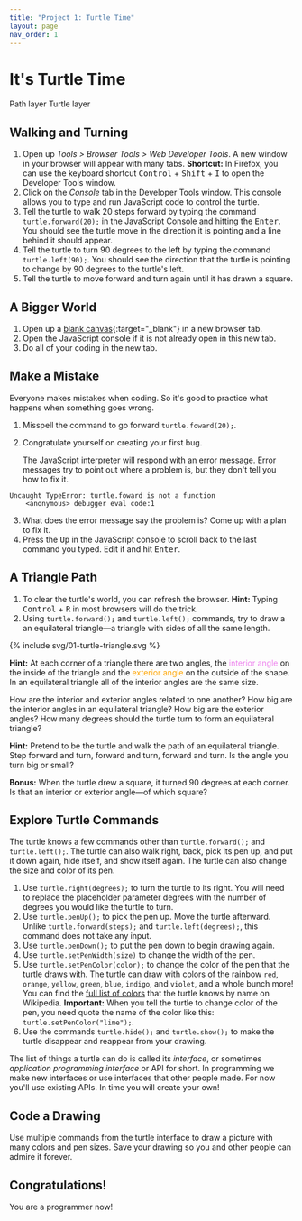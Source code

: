 ```yaml
---
title: "Project 1: Turtle Time"
layout: page
nav_order: 1
---
```


# It's Turtle Time

<div id="world">
  <canvas id="drawing-layer" width="200" height="200">Path layer</canvas>
  <canvas id="turtle-layer" width="200" height="200">Turtle layer</canvas>
</div>

## Walking and Turning
1. Open up <em>Tools &gt; Browser Tools &gt; Web Developer Tools</em>. A new window in your browser will appear with many tabs. **Shortcut:** In Firefox, you can use the keyboard shortcut <kbd>Control</kbd> + <kbd>Shift</kbd> + <kbd>I</kbd> to open the Developer Tools window.
2. Click on the <em>Console</em> tab in the Developer Tools window. This console allows you to type and run JavaScript code to control the turtle.
3. Tell the turtle to walk 20 steps forward by typing the command <code>turtle.forward(20);</code> in the JavaScript Console and hitting the <kbd>Enter</kbd>. You should see the turtle move in the direction it is pointing and a line behind it should appear.
4. Tell the turtle to turn 90 degrees to the left by typing the command <code>turtle.left(90);</code>. You should see the direction that the turtle is pointing to change by 90 degrees to the turtle's left.
5. Tell the turtle to move forward and turn again until it has drawn a square.

## A Bigger World
1. Open up a [blank canvas](blank-canvas){:target="_blank"} in a new browser tab.
2. Open the JavaScript console if it is not already open in this new tab.
3. Do all of your coding in the new tab.

## Make a Mistake
Everyone makes mistakes when coding. So it's good to practice what happens when something goes wrong.

1. Misspell the command to go forward `turtle.foward(20);`.
2. Congratulate yourself on creating your first bug.

    The JavaScript interpreter will respond with an error message. Error messages try to point out where a problem is, but they don't tell you how to fix it.
```
Uncaught TypeError: turtle.foward is not a function
    <anonymous> debugger eval code:1
```
3. What does the error message say the problem is? Come up with a plan to fix it.
4. Press the <kbd>Up</kbd> in the JavaScript console to scroll back to the last command you typed. Edit it and hit <kbd>Enter</kbd>.

## A Triangle Path

1. To clear the turtle's world, you can refresh the browser. **Hint:** Typing <kbd>Control</kbd> + <kbd>R</kbd> in most browsers will do the trick.
2. Using `turtle.forward();` and `turtle.left();` commands, try to draw a an equilateral triangle—a triangle with sides of all the same length.

{% include svg/01-turtle-triangle.svg %}

**Hint:** At each corner of a triangle there are two angles, the <span style="color: violet">interior angle</span> on the inside of the triangle and the <span style="color: orange">exterior angle</span> on the outside of the shape. In an equilateral triangle all of the interior angles are the same size.

How are the interior and exterior angles related to one another? How big are the interior angles in an equilateral triangle? How big are the exterior angles? How many degrees should the turtle turn to form an equilateral triangle?

**Hint:** Pretend to be the turtle and walk the path of an equilateral triangle. Step forward and turn, forward and turn, forward and turn. Is the angle you turn big or small?

**Bonus:** When the turtle drew a square, it turned 90 degrees at each corner. Is that an interior or exterior angle&mdash;of which square?

## Explore Turtle Commands

The turtle knows a few commands other than `turtle.forward();` and `turtle.left();`. The turtle can also walk right, back, pick its pen up, and put it down again, hide itself, and show itself again. The turtle can also change the size and color of its pen.

1. Use `turtle.right(degrees);` to turn the turtle to its right. You will need to replace the placeholder parameter degrees with the number of degrees you would like the turtle to turn.
2. Use `turtle.penUp();` to pick the pen up. Move the turtle afterward. Unlike `turtle.forward(steps);` and `turtle.left(degrees);`, this command does not take any input.
3. Use `turtle.penDown();` to put the pen down to begin drawing again.
4. Use `turtle.setPenWidth(size)` to change the width of the pen.
5. Use `turtle.setPenColor(color);` to change the color of the pen that the turtle draws with. The turtle can draw with colors of the rainbow `red`, `orange`, `yellow`, `green`, `blue`, `indigo`, and `violet`, and a whole bunch more! You can find the [full list of colors](https://en.wikipedia.org/wiki/Web_colors#Extended_colors) that the turtle knows by name on Wikipedia. **Important:** When you tell the turtle to change color of the pen, you need quote the name of the color like this: `turtle.setPenColor("lime");`.
6. Use the commands `turtle.hide();` and `turtle.show();` to make the turtle disappear and reappear from your drawing.

The list of things a turtle can do is called its _interface_, or sometimes _application programming interface_ or API for short. In programming we make new interfaces or use interfaces that other people made. For now you'll use existing APIs. In time you will create your own!

## Code a Drawing

Use multiple commands from the turtle interface to draw a picture with many colors and pen sizes. Save your drawing so you and other people can admire it forever.

## Congratulations!

You are a programmer now!

<script>
{% include js/turtle.js %}

// Create the turtle and add it to the world
const drawingLayer = document.getElementById("drawing-layer");
const turtleLayer = document.getElementById("turtle-layer");
const turtle = new Turtle(drawingLayer, turtleLayer);
</script>
